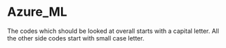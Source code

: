 # Azure_ML
The codes which should be looked at overall starts with a capital letter.
All the other side codes start with small case letter.
